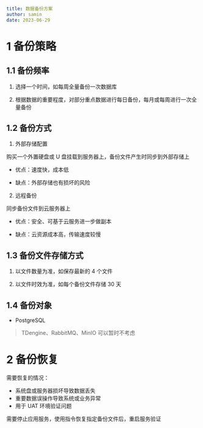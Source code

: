 ```yaml
title: 数据备份方案
author: samin
date: 2023-06-29
```

# 1 备份策略

## 1.1 备份频率

1. 选择一个时间，如每周全量备份一次数据库

2. 根据数据的重要程度，对部分重点数据进行每日备份，每月或每周进行一次全量备份

## 1.2 备份方式

1. 外部存储配置

购买一个外置硬盘或 U 盘挂载到服务器上，备份文件产生时同步到外部存储上

- 优点：速度快，成本低

- 缺点：外部存储也有损坏的风险

2. 远程备份

同步备份文件到云服务器上

- 优点：安全、可基于云服务进一步做副本

- 缺点：云资源成本高，传输速度较慢

## 1.3 备份文件存储方式

1. 以文件数量为准，如保存最新的 4 个文件

2. 以文件时效为准，如每个备份文件存储 30 天

## 1.4 备份对象

- PostgreSQL

> TDengine、RabbitMQ、MinIO 可以暂时不考虑

# 2 备份恢复

需要恢复的情况：

- 系统盘或服务器损坏导致数据丢失
- 重要数据误操作导致系统或业务异常
- 用于 UAT 环境验证问题

需要停止应用服务，使用指令恢复指定备份文件后，重启服务验证
